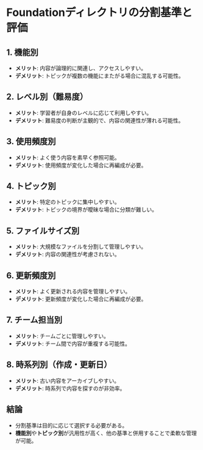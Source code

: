 # Foundationディレクトリの分割基準と評価

## 1. 機能別
- **メリット**: 内容が論理的に関連し、アクセスしやすい。
- **デメリット**: トピックが複数の機能にまたがる場合に混乱する可能性。

## 2. レベル別（難易度）
- **メリット**: 学習者が自身のレベルに応じて利用しやすい。
- **デメリット**: 難易度の判断が主観的で、内容の関連性が薄れる可能性。

## 3. 使用頻度別
- **メリット**: よく使う内容を素早く参照可能。
- **デメリット**: 使用頻度が変化した場合に再編成が必要。

## 4. トピック別
- **メリット**: 特定のトピックに集中しやすい。
- **デメリット**: トピックの境界が曖昧な場合に分類が難しい。

## 5. ファイルサイズ別
- **メリット**: 大規模なファイルを分割して管理しやすい。
- **デメリット**: 内容の関連性が考慮されない。

## 6. 更新頻度別
- **メリット**: よく更新される内容を管理しやすい。
- **デメリット**: 更新頻度が変化した場合に再編成が必要。

## 7. チーム担当別
- **メリット**: チームごとに管理しやすい。
- **デメリット**: チーム間で内容が重複する可能性。

## 8. 時系列別（作成・更新日）
- **メリット**: 古い内容をアーカイブしやすい。
- **デメリット**: 時系列で内容を探すのが非効率。

## 結論
- 分割基準は目的に応じて選択する必要がある。
- **機能別**や**トピック別**が汎用性が高く、他の基準と併用することで柔軟な管理が可能。
